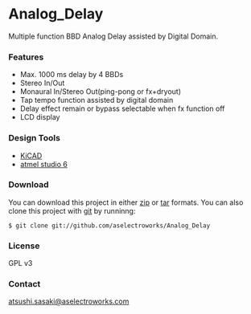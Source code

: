 Analog_Delay
============

Multiple function BBD Analog Delay assisted by Digital Domain. 

### Features
* Max. 1000 ms delay by 4 BBDs
* Stereo In/Out
* Monaural In/Stereo Out(ping-pong or fx+dryout)
* Tap tempo function assisted by digital domain 
* Delay effect remain or bypass selectable when fx function off
* LCD display

### Design Tools
* [KiCAD](http://www.kicad-pcb.org/)
* [atmel studio 6](http://www.atmel.com/tools/ATMELSTUDIO.aspx)

### Download
You can download this project in either [zip](https://github.com/aselectroworks/Analog_Delay/zipball/master) or [tar](https://github.com/aselectroworks/Analog_Delay/tarball/master) formats. 
You can also clone this project with [git](http://git-scm.com/) by runninng: 
```
$ git clone git://github.com/aselectroworks/Analog_Delay
```

### License
GPL v3

### Contact
atsushi.sasaki@aselectroworks.com

